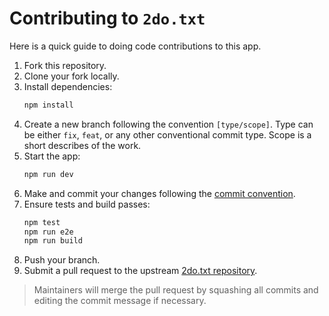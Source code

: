 # Contributing to `2do.txt`

Here is a quick guide to doing code contributions to this app.

1. Fork this repository.
2. Clone your fork locally.
3. Install dependencies:
   ```sh
   npm install
   ```
4. Create a new branch following the convention `[type/scope]`. Type can be either `fix`, `feat`, or any other conventional commit type. Scope is a short describes of the work.
5. Start the app:
   ```sh
   npm run dev
   ```
6. Make and commit your changes following the [commit convention](https://www.conventionalcommits.org/en/v1.0.0/).
7. Ensure tests and build passes:
   ```sh
   npm test
   npm run e2e
   npm run build
   ```
8. Push your branch.
9. Submit a pull request to the upstream [2do.txt repository](https://github.com/sodenn/2do-txt/pulls).<br>
> Maintainers will merge the pull request by squashing all commits and editing the commit message if necessary.
